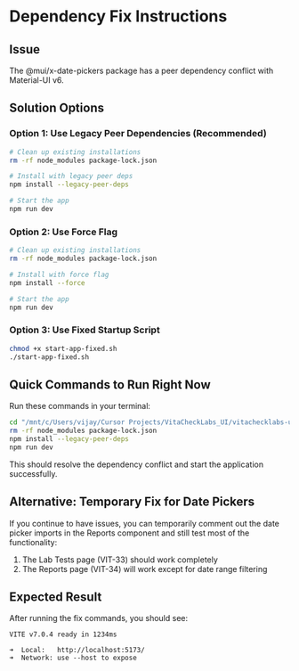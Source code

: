 # Dependency Fix Instructions

## Issue
The @mui/x-date-pickers package has a peer dependency conflict with Material-UI v6.

## Solution Options

### Option 1: Use Legacy Peer Dependencies (Recommended)
```bash
# Clean up existing installations
rm -rf node_modules package-lock.json

# Install with legacy peer deps
npm install --legacy-peer-deps

# Start the app
npm run dev
```

### Option 2: Use Force Flag
```bash
# Clean up existing installations
rm -rf node_modules package-lock.json

# Install with force flag
npm install --force

# Start the app
npm run dev
```

### Option 3: Use Fixed Startup Script
```bash
chmod +x start-app-fixed.sh
./start-app-fixed.sh
```

## Quick Commands to Run Right Now

Run these commands in your terminal:

```bash
cd "/mnt/c/Users/vijay/Cursor Projects/VitaCheckLabs_UI/vitachecklabs-ui"
rm -rf node_modules package-lock.json
npm install --legacy-peer-deps
npm run dev
```

This should resolve the dependency conflict and start the application successfully.

## Alternative: Temporary Fix for Date Pickers

If you continue to have issues, you can temporarily comment out the date picker imports in the Reports component and still test most of the functionality:

1. The Lab Tests page (VIT-33) should work completely
2. The Reports page (VIT-34) will work except for date range filtering

## Expected Result
After running the fix commands, you should see:
```
VITE v7.0.4 ready in 1234ms

➜  Local:   http://localhost:5173/
➜  Network: use --host to expose
```